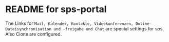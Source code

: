 # README for sps-portal

The Links for `Mail, Kalender, Kontakte, Videokonferenzen, Online-Dateisynchronisation und -freigabe und Chat` are special settings for sps. 
Also Cions are configured.
